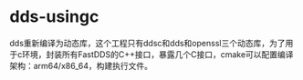 # dds-usingc
dds重新编译为动态库，这个工程只有ddsc和dds和openssl三个动态库，为了用于c环境，封装所有FastDDS的C++接口，暴露几个C接口，cmake可以配置编译架构：arm64/x86_64，构建执行文件。
